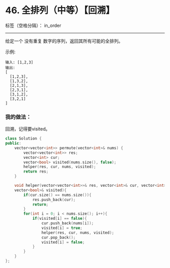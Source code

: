 ﻿# 46. 全排列（中等）【回溯】

标签（空格分隔）： in_order

---
给定一个 没有重复 数字的序列，返回其所有可能的全排列。

示例:

    输入: [1,2,3]
    输出:
    [
      [1,2,3],
      [1,3,2],
      [2,1,3],
      [2,3,1],
      [3,1,2],
      [3,2,1]
    ]

### 我的做法：
回溯，记得要visited。
```c++
class Solution {
public:
    vector<vector<int>> permute(vector<int>& nums) {
        vector<vector<int>> res;
        vector<int> cur;
        vector<bool> visited(nums.size(), false);
        helper(res, cur, nums, visited);
        return res;
    }

    void helper(vector<vector<int>>& res, vector<int>& cur, vector<int>& nums,
    vector<bool>& visited){
        if(cur.size() == nums.size()){
            res.push_back(cur);
            return;
        }
        for(int i = 0; i < nums.size(); i++){
            if(visited[i] == false){
                cur.push_back(nums[i]);
                visited[i] = true;
                helper(res, cur, nums, visited);
                cur.pop_back();
                visited[i] = false;
            }
        }
    }
};
```

